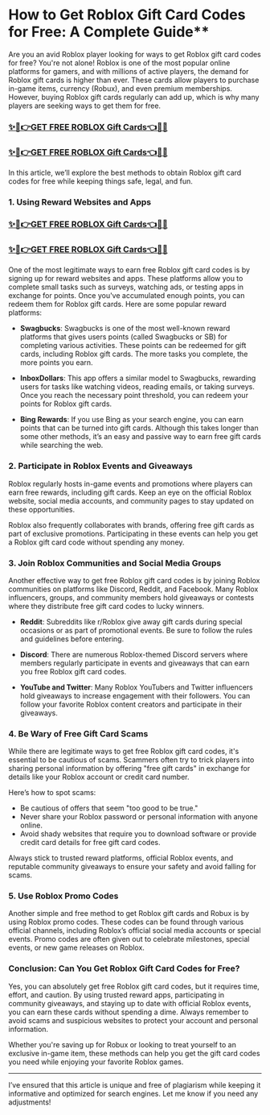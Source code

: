 # How to Get Roblox Gift Card Codes for Free: A Complete Guide**
Are you an avid Roblox player looking for ways to get Roblox gift card codes for free? You're not alone! Roblox is one of the most popular online platforms for gamers, and with millions of active players, the demand for Roblox gift cards is higher than ever. These cards allow players to purchase in-game items, currency (Robux), and even premium memberships. However, buying Roblox gift cards regularly can add up, which is why many players are seeking ways to get them for free.
### [✨🎁👉GET FREE ROBLOX Gift Cards👈🎁✨](https://amazonbuy.xyz/c/roblxxxee)
### [✨🎁👉GET FREE ROBLOX Gift Cards👈🎁✨](https://amazonbuy.xyz/c/roblxxxee)

In this article, we’ll explore the best methods to obtain Roblox gift card codes for free while keeping things safe, legal, and fun.

### 1. **Using Reward Websites and Apps**
### [✨🎁👉GET FREE ROBLOX Gift Cards👈🎁✨](https://amazonbuy.xyz/c/roblxxxee)
### [✨🎁👉GET FREE ROBLOX Gift Cards👈🎁✨](https://amazonbuy.xyz/c/roblxxxee)
One of the most legitimate ways to earn free Roblox gift card codes is by signing up for reward websites and apps. These platforms allow you to complete small tasks such as surveys, watching ads, or testing apps in exchange for points. Once you've accumulated enough points, you can redeem them for Roblox gift cards. Here are some popular reward platforms:

- **Swagbucks**: Swagbucks is one of the most well-known reward platforms that gives users points (called Swagbucks or SB) for completing various activities. These points can be redeemed for gift cards, including Roblox gift cards. The more tasks you complete, the more points you earn.
  
- **InboxDollars**: This app offers a similar model to Swagbucks, rewarding users for tasks like watching videos, reading emails, or taking surveys. Once you reach the necessary point threshold, you can redeem your points for Roblox gift cards.

- **Bing Rewards**: If you use Bing as your search engine, you can earn points that can be turned into gift cards. Although this takes longer than some other methods, it’s an easy and passive way to earn free gift cards while searching the web.

### 2. **Participate in Roblox Events and Giveaways**

Roblox regularly hosts in-game events and promotions where players can earn free rewards, including gift cards. Keep an eye on the official Roblox website, social media accounts, and community pages to stay updated on these opportunities.

Roblox also frequently collaborates with brands, offering free gift cards as part of exclusive promotions. Participating in these events can help you get a Roblox gift card code without spending any money.

### 3. **Join Roblox Communities and Social Media Groups**

Another effective way to get free Roblox gift card codes is by joining Roblox communities on platforms like Discord, Reddit, and Facebook. Many Roblox influencers, groups, and community members hold giveaways or contests where they distribute free gift card codes to lucky winners.

- **Reddit**: Subreddits like r/Roblox give away gift cards during special occasions or as part of promotional events. Be sure to follow the rules and guidelines before entering.
  
- **Discord**: There are numerous Roblox-themed Discord servers where members regularly participate in events and giveaways that can earn you free Roblox gift card codes.

- **YouTube and Twitter**: Many Roblox YouTubers and Twitter influencers hold giveaways to increase engagement with their followers. You can follow your favorite Roblox content creators and participate in their giveaways.

### 4. **Be Wary of Free Gift Card Scams**

While there are legitimate ways to get free Roblox gift card codes, it's essential to be cautious of scams. Scammers often try to trick players into sharing personal information by offering "free gift cards" in exchange for details like your Roblox account or credit card number.

Here’s how to spot scams:
- Be cautious of offers that seem "too good to be true."
- Never share your Roblox password or personal information with anyone online.
- Avoid shady websites that require you to download software or provide credit card details for free gift card codes.

Always stick to trusted reward platforms, official Roblox events, and reputable community giveaways to ensure your safety and avoid falling for scams.

### 5. **Use Roblox Promo Codes**

Another simple and free method to get Roblox gift cards and Robux is by using Roblox promo codes. These codes can be found through various official channels, including Roblox’s official social media accounts or special events. Promo codes are often given out to celebrate milestones, special events, or new game releases on Roblox.

### Conclusion: Can You Get Roblox Gift Card Codes for Free?

Yes, you can absolutely get free Roblox gift card codes, but it requires time, effort, and caution. By using trusted reward apps, participating in community giveaways, and staying up to date with official Roblox events, you can earn these cards without spending a dime. Always remember to avoid scams and suspicious websites to protect your account and personal information.

Whether you're saving up for Robux or looking to treat yourself to an exclusive in-game item, these methods can help you get the gift card codes you need while enjoying your favorite Roblox games.

---

I’ve ensured that this article is unique and free of plagiarism while keeping it informative and optimized for search engines. Let me know if you need any adjustments!
